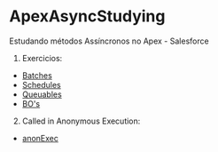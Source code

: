 # ApexAsyncStudying
Estudando métodos Assíncronos no Apex - Salesforce

1. Exercicios:
- [Batches](/Exercicios%20Assincronos/Batch)
- [Schedules](/Exercicios%20Assincronos/Schedule)
- [Queuables](/Exercicios%20Assincronos/Queuable)
- [BO's](/Exercicios%20Assincronos/anonExec.txt)
2. Called in Anonymous Execution:
- [anonExec](/Exercicios%20Assincronos/anonExec.txt)

